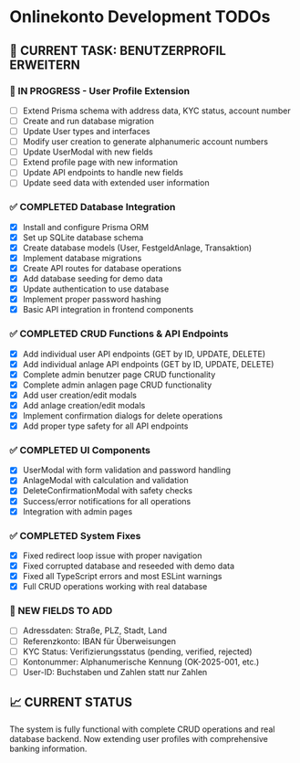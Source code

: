 # Onlinekonto Development TODOs

## 🚀 CURRENT TASK: BENUTZERPROFIL ERWEITERN

### 🔄 IN PROGRESS - User Profile Extension
- [ ] Extend Prisma schema with address data, KYC status, account number
- [ ] Create and run database migration
- [ ] Update User types and interfaces
- [ ] Modify user creation to generate alphanumeric account numbers
- [ ] Update UserModal with new fields
- [ ] Extend profile page with new information
- [ ] Update API endpoints to handle new fields
- [ ] Update seed data with extended user information

### ✅ COMPLETED Database Integration
- [x] Install and configure Prisma ORM
- [x] Set up SQLite database schema
- [x] Create database models (User, FestgeldAnlage, Transaktion)
- [x] Implement database migrations
- [x] Create API routes for database operations
- [x] Add database seeding for demo data
- [x] Update authentication to use database
- [x] Implement proper password hashing
- [x] Basic API integration in frontend components

### ✅ COMPLETED CRUD Functions & API Endpoints
- [x] Add individual user API endpoints (GET by ID, UPDATE, DELETE)
- [x] Add individual anlage API endpoints (GET by ID, UPDATE, DELETE)
- [x] Complete admin benutzer page CRUD functionality
- [x] Complete admin anlagen page CRUD functionality
- [x] Add user creation/edit modals
- [x] Add anlage creation/edit modals
- [x] Implement confirmation dialogs for delete operations
- [x] Add proper type safety for all API endpoints

### ✅ COMPLETED UI Components
- [x] UserModal with form validation and password handling
- [x] AnlageModal with calculation and validation
- [x] DeleteConfirmationModal with safety checks
- [x] Success/error notifications for all operations
- [x] Integration with admin pages

### ✅ COMPLETED System Fixes
- [x] Fixed redirect loop issue with proper navigation
- [x] Fixed corrupted database and reseeded with demo data
- [x] Fixed all TypeScript errors and most ESLint warnings
- [x] Full CRUD operations working with real database

### 🎯 NEW FIELDS TO ADD
- [ ] Adressdaten: Straße, PLZ, Stadt, Land
- [ ] Referenzkonto: IBAN für Überweisungen
- [ ] KYC Status: Verifizierungsstatus (pending, verified, rejected)
- [ ] Kontonummer: Alphanumerische Kennung (OK-2025-001, etc.)
- [ ] User-ID: Buchstaben und Zahlen statt nur Zahlen

## 📈 CURRENT STATUS
The system is fully functional with complete CRUD operations and real database backend. Now extending user profiles with comprehensive banking information.
